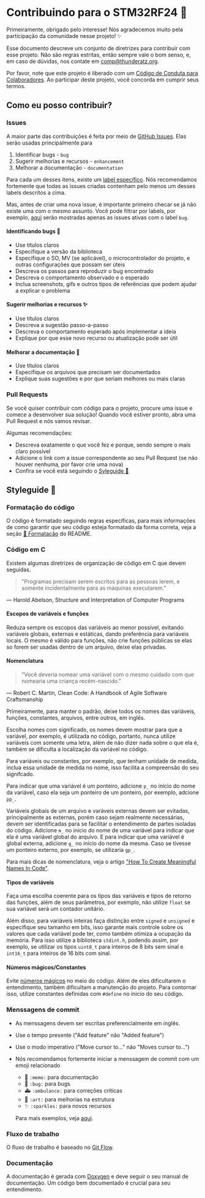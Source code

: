 # Contribuindo para o STM32RF24 🚀

Primeiramente, obrigado pelo interesse! Nós agradecemos muito pela participação da comunidade nesse projeto! ✨

Esse documento descreve um conjunto de diretrizes para contribuir com esse projeto. Não são regras estritas, então sempre vale o bom senso, e, em caso de dúvidas, nos contate em comp@thunderatz.org.

Por favor, note que este projeto é liberado com um [Código de Conduta para Colaboradores](./CODE_OF_CONDUCT.pt-br.md). Ao participar deste projeto, você concorda em cumprir seus termos.

## Como eu posso contribuir?

### Issues

A maior parte das contribuições é feita por meio de [GitHub Issues](https://guides.github.com/features/issues/). Elas serão usadas principalmente para

1. Identificar bugs - `bug`
2. Sugerir melhorias e recursos - `enhancement`
3. Melhorar a documentação - `documentation`

Para cada um desses itens, existe um [label específico](https://docs.github.com/en/enterprise/2.17/user/github/managing-your-work-on-github/applying-labels-to-issues-and-pull-requests). Nós recomendamos fortemente que todas as issues criadas contenham pelo menos um desses labels descritos a cima.

Mas, antes de criar uma nova issue, é importante primeiro checar se já não existe uma com o mesmo assunto. Você pode filtrar por labels, por exemplo, [aqui](https://github.com/ThundeRatz/STM32RF24/labels/bug) serão mostradas apenas as issues ativas com o label `bug`.

#### Identificando bugs 🐛

- Use títulos claros
- Especifique a versão da biblioteca
- Especifique o SO, MV (se aplicável), o microcontrolador do projeto, e outras configurações que possam ser úteis
- Descreva os passos para reproduzir o bug encontrado
- Descreva o comportamento observado e o esperado
- Inclua screenshots, gifs e outros tipos de referências que podem ajudar a explicar o problema

#### Sugerir melhorias e recursos ✨

- Use títulos claros
- Descreva a sugestão passo-a-passo
- Descreva o comportamento esperado após implementar a ideia
- Explique por que esse novo recurso ou atualização pode ser útil

#### Melhorar a documentação 📝

- Use títulos claros
- Especifique os arquivos que precisam ser documentados
- Explique suas sugestões e por que seriam melhores ou mais claras

### Pull Requests

Se você quiser contribuir com código para o projeto, procure uma issue e comece a desenvolver sua solução! Quando você estiver pronto, abra uma Pull Request e nós vamos revisar.

Algumas recomendações:

- Descreva exatamente o que você fez e porque, sendo sempre o mais claro possível
- Adicione o link com a issue correspondente ao seu Pull Request (se não houver nenhuma, por favor crie uma nova)
- Confira se você está seguindo o [Syleguide 💄](#styleguide-)

## Styleguide 💄

### Formatação do código

O código é formatado seguindo regras específicas, para mais informações de como garantir que seu código esteja formatado da forma correta, veja a seção [🎨 Formatação](./README.pt-br.md#-formatação) do README.

### Código em C

Existem algumas diretrizes de organização de código em C que devem seguidas.

> "Programas precisam serem escritos para as pessoas lerem,
> e somente incidentalmente para as máquinas executarem."

― Harold Abelson, Structure and Interpretation of Computer Programs

#### Escopos de variáveis e funções

Reduza sempre os escopos das variáveis ao menor possível, evitando variáveis globais, externas e estáticas, dando preferência para variáveis locais. O mesmo é válido para funções, não crie funções públicas se elas so forem ser usadas dentro de um arquivo, deixe elas privadas.

#### Nomenclatura

> "Você deveria nomear uma variável com o mesmo cuidado
> com que nomearia uma criança recém-nascido."

― Robert C. Martin, Clean Code: A Handbook of Agile Software Craftsmanship

Primeiramente, para manter o padrão, deixe todos os nomes das variáveis, funções, constantes, arquivos, entre outros, em inglês.

Escolha nomes com significado, os nomes devem mostrar para que a variável, por exemplo, é utilizada no código, portanto, nunca utilize variáveis com somente uma letra, além de não dizer nada sobre o que ela é, também se dificulta a localização da variável no código.

Para variáveis ou constantes, por exemplo, que tenham unidade de medida, inclua essa unidade de medida no nome, isso facilita a compreensão do seu signifcado.

Para indicar que uma variável é um ponteiro, adicione `p_` no início do nome da variável, caso ela seja um ponteiro de um ponteiro, por exemplo, adcione `pp_`.

Variáveis globais de um arquivo e varáveis externas devem ser evitadas, principalmente as externas, porém caso sejam realmente necessárias, devem ser identificadas para se facilitar o entendimento de partes isoladas do código. Adicione `m_` no início do nome de uma variável para indicar que ela é uma variável global do arquivo. E para indicar que uma variável é global externa, adicione `g_` no início do nome da mesma. Caso se tivesse um ponteiro externo, por exemplo, se utilizaria `gp_`.

Para mais dicas de nomenclatura, veja o artigo ["How To Create Meaningful Names In Code"](https://medium.com/better-programming/how-to-create-meaningful-names-in-code-20d7476537d4).

#### Tipos de variáveis

Faça uma escolha coerente para os tipos das variáveis e tipos de retorno das funções, além de seus parâmetros, por exemplo, não utilize `float` se sua variável será um contador unitário.

Além disso, para variáveis inteiras faça distinção entre `signed` e `unsigned` e especifique seu tamanho em bits, isso garante mais controle sobre os valores que cada variável pode ter, como também otimiza a ocupação da memória. Para isso utilize a biblioteca `stdint.h`, podendo assim, por exemplo, se utilizar os tipos `uint8_t` para inteiros de 8 bits sem sinal e `int16_t` para inteiros de 16 bits com sinal.

#### Números mágicos/Constantes

Evite [números mágicos](https://pt.wikipedia.org/wiki/N%C3%BAmero_m%C3%A1gico_(programa%C3%A7%C3%A3o_de_sistemas)) no meio do código. Além de eles dificultarem o entendimento, também dificultam a manutenção do projeto. Para contornar isso, utilize constantes definidas com `#define` no ínicio do seu código.

### Menssagens de commit

- As menssagens devem ser escritas preferencialmente em inglês.
- Use o tempo presente ("Add feature" não "Added feature")
- Use o modo imperativo ("Move cursor to..." não "Moves cursor to...")
- Nós recomendamos fortemente iniciar a menssagem de commit com um emoji relacionado
  - 📝 `:memo:` para documentação
  - 🐛 `:bug:` para bugs
  - 🚑 `:ambulance:` para correções críticas
  - 🎨 `:art:` para melhorias na estrutura
  - ✨ `:sparkles:` para novos recursos

  Para mais exemplos, veja [aqui](https://gitmoji.carloscuesta.me/).

### Fluxo de trabalho

O fluxo de trabalho é baseado no [Git Flow](https://nvie.com/posts/a-successful-git-branching-model/).

### Documentação

A documentação é gerada com [Doxygen](https://www.doxygen.nl/index.html) e deve seguir o seu manual de documentação. Um código bem documentado é crucial para seu entendimento.
